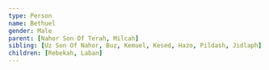 ```yaml
---
type: Person
name: Bethuel
gender: Male
parent: [Nahor Son Of Terah, Milcah]
sibling: [Uz Son Of Nahor, Buz, Kemuel, Kesed, Hazo, Pildash, Jidlaph]
children: [Rebekah, Laban]
---
```

